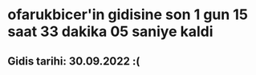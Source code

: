 # ofarukbicer'in gidisine son 1 gun 15 saat 33 dakika 05 saniye kaldi

## Gidis tarihi: 30.09.2022 :(